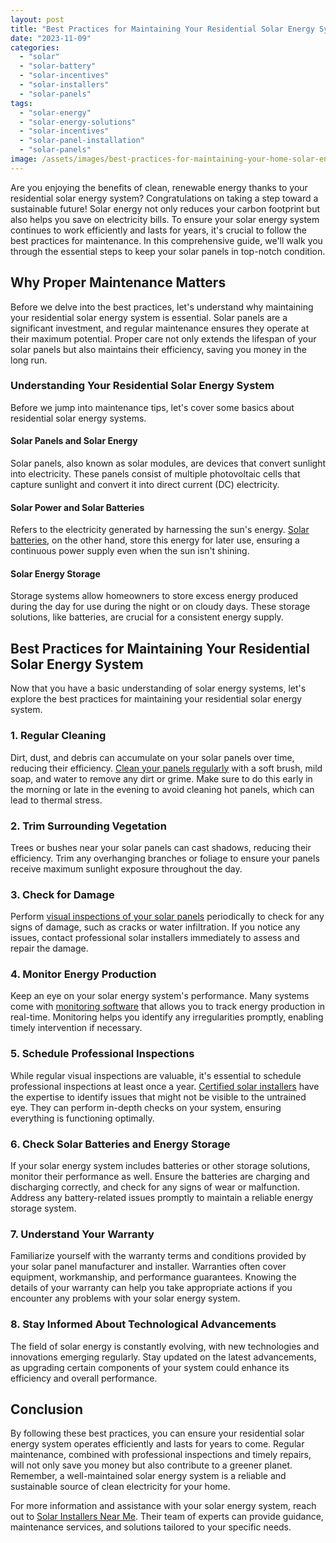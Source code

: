 ```yaml
---
layout: post
title: "Best Practices for Maintaining Your Residential Solar Energy System"
date: "2023-11-09"
categories: 
  - "solar"
  - "solar-battery"
  - "solar-incentives"
  - "solar-installers"
  - "solar-panels"
tags: 
  - "solar-energy"
  - "solar-energy-solutions"
  - "solar-incentives"
  - "solar-panel-installation"
  - "solar-panels"
image: /assets/images/best-practices-for-maintaining-your-home-solar-energy-system-1.jpg
---
```


Are you enjoying the benefits of clean, renewable energy thanks to your residential solar energy system? Congratulations on taking a step toward a sustainable future! Solar energy not only reduces your carbon footprint but also helps you save on electricity bills. To ensure your solar energy system continues to work efficiently and lasts for years, it's crucial to follow the best practices for maintenance. In this comprehensive guide, we'll walk you through the essential steps to keep your solar panels in top-notch condition.

## **Why Proper Maintenance Matters**

Before we delve into the best practices, let's understand why maintaining your residential solar energy system is essential. Solar panels are a significant investment, and regular maintenance ensures they operate at their maximum potential. Proper care not only extends the lifespan of your solar panels but also maintains their efficiency, saving you money in the long run.

### **Understanding Your Residential Solar Energy System**

Before we jump into maintenance tips, let's cover some basics about residential solar energy systems.

#### **Solar Panels and Solar Energy**

Solar panels, also known as solar modules, are devices that convert sunlight into electricity. These panels consist of multiple photovoltaic cells that capture sunlight and convert it into direct current (DC) electricity.

#### **Solar Power and Solar Batteries**

Refers to the electricity generated by harnessing the sun's energy. [Solar batteries](/best-solar-batteries/), on the other hand, store this energy for later use, ensuring a continuous power supply even when the sun isn't shining.

#### **Solar Energy Storage**

Storage systems allow homeowners to store excess energy produced during the day for use during the night or on cloudy days. These storage solutions, like batteries, are crucial for a consistent energy supply.

## **Best Practices for Maintaining Your Residential Solar Energy System**

Now that you have a basic understanding of solar energy systems, let's explore the best practices for maintaining your residential solar energy system.

### **1\. Regular Cleaning**

Dirt, dust, and debris can accumulate on your solar panels over time, reducing their efficiency. [Clean your panels regularly](/how-to-clean-solar-panels/) with a soft brush, mild soap, and water to remove any dirt or grime. Make sure to do this early in the morning or late in the evening to avoid cleaning hot panels, which can lead to thermal stress.

### **2\. Trim Surrounding Vegetation**

Trees or bushes near your solar panels can cast shadows, reducing their efficiency. Trim any overhanging branches or foliage to ensure your panels receive maximum sunlight exposure throughout the day.

### **3\. Check for Damage**

Perform [visual inspections of your solar panels](/what-happens-when-solar-panels-wear-out/) periodically to check for any signs of damage, such as cracks or water infiltration. If you notice any issues, contact professional solar installers immediately to assess and repair the damage.

### **4\. Monitor Energy Production**

Keep an eye on your solar energy system's performance. Many systems come with [monitoring software](/solar-panels-monitoring-apps/) that allows you to track energy production in real-time. Monitoring helps you identify any irregularities promptly, enabling timely intervention if necessary.

### **5\. Schedule Professional Inspections**

While regular visual inspections are valuable, it's essential to schedule professional inspections at least once a year. [Certified solar installers](/) have the expertise to identify issues that might not be visible to the untrained eye. They can perform in-depth checks on your system, ensuring everything is functioning optimally.

### **6\. Check Solar Batteries and Energy Storage**

If your solar energy system includes batteries or other storage solutions, monitor their performance as well. Ensure the batteries are charging and discharging correctly, and check for any signs of wear or malfunction. Address any battery-related issues promptly to maintain a reliable energy storage system.

### **7\. Understand Your Warranty**

Familiarize yourself with the warranty terms and conditions provided by your solar panel manufacturer and installer. Warranties often cover equipment, workmanship, and performance guarantees. Knowing the details of your warranty can help you take appropriate actions if you encounter any problems with your solar energy system.

### **8\. Stay Informed About Technological Advancements**

The field of solar energy is constantly evolving, with new technologies and innovations emerging regularly. Stay updated on the latest advancements, as upgrading certain components of your system could enhance its efficiency and overall performance.

## **Conclusion**

By following these best practices, you can ensure your residential solar energy system operates efficiently and lasts for years to come. Regular maintenance, combined with professional inspections and timely repairs, will not only save you money but also contribute to a greener planet. Remember, a well-maintained solar energy system is a reliable and sustainable source of clean electricity for your home.

For more information and assistance with your solar energy system, reach out to [Solar Installers Near Me](/). Their team of experts can provide guidance, maintenance services, and solutions tailored to your specific needs.
